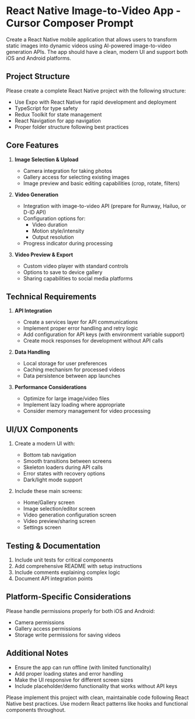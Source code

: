 # React Native Image-to-Video App - Cursor Composer Prompt

Create a React Native mobile application that allows users to transform static images into dynamic videos using AI-powered image-to-video generation APIs. The app should have a clean, modern UI and support both iOS and Android platforms.

## Project Structure

Please create a complete React Native project with the following structure:
- Use Expo with React Native for rapid development and deployment
- TypeScript for type safety
- Redux Toolkit for state management
- React Navigation for app navigation
- Proper folder structure following best practices

## Core Features

1. **Image Selection & Upload**
   - Camera integration for taking photos
   - Gallery access for selecting existing images
   - Image preview and basic editing capabilities (crop, rotate, filters)

2. **Video Generation**
   - Integration with image-to-video API (prepare for Runway, Hailuo, or D-ID API)
   - Configuration options for:
     - Video duration
     - Motion style/intensity
     - Output resolution
   - Progress indicator during processing

3. **Video Preview & Export**
   - Custom video player with standard controls
   - Options to save to device gallery
   - Sharing capabilities to social media platforms

## Technical Requirements

1. **API Integration**
   - Create a services layer for API communications
   - Implement proper error handling and retry logic
   - Add configuration for API keys (with environment variable support)
   - Create mock responses for development without API calls

2. **Data Handling**
   - Local storage for user preferences
   - Caching mechanism for processed videos
   - Data persistence between app launches

3. **Performance Considerations**
   - Optimize for large image/video files
   - Implement lazy loading where appropriate
   - Consider memory management for video processing

## UI/UX Components

1. Create a modern UI with:
   - Bottom tab navigation
   - Smooth transitions between screens
   - Skeleton loaders during API calls
   - Error states with recovery options
   - Dark/light mode support

2. Include these main screens:
   - Home/Gallery screen
   - Image selection/editor screen
   - Video generation configuration screen
   - Video preview/sharing screen
   - Settings screen

## Testing & Documentation

1. Include unit tests for critical components
2. Add comprehensive README with setup instructions
3. Include comments explaining complex logic
4. Document API integration points

## Platform-Specific Considerations

Please handle permissions properly for both iOS and Android:
- Camera permissions
- Gallery access permissions
- Storage write permissions for saving videos

## Additional Notes

- Ensure the app can run offline (with limited functionality)
- Add proper loading states and error handling
- Make the UI responsive for different screen sizes
- Include placeholder/demo functionality that works without API keys

Please implement this project with clean, maintainable code following React Native best practices. Use modern React patterns like hooks and functional components throughout.

